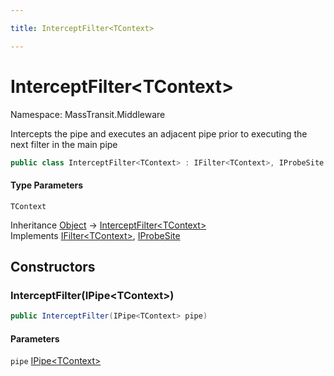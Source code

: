 ```yaml
---

title: InterceptFilter<TContext>

---
```


# InterceptFilter\<TContext\>

Namespace: MassTransit.Middleware

Intercepts the pipe and executes an adjacent pipe prior to executing the next filter in the main pipe

```csharp
public class InterceptFilter<TContext> : IFilter<TContext>, IProbeSite
```

#### Type Parameters

`TContext`<br/>

Inheritance [Object](https://learn.microsoft.com/en-us/dotnet/api/system.object) → [InterceptFilter\<TContext\>](../masstransit-middleware/interceptfilter-1)<br/>
Implements [IFilter\<TContext\>](../../masstransit-abstractions/masstransit/ifilter-1), [IProbeSite](../../masstransit-abstractions/masstransit/iprobesite)

## Constructors

### **InterceptFilter(IPipe\<TContext\>)**

```csharp
public InterceptFilter(IPipe<TContext> pipe)
```

#### Parameters

`pipe` [IPipe\<TContext\>](../../masstransit-abstractions/masstransit/ipipe-1)<br/>
